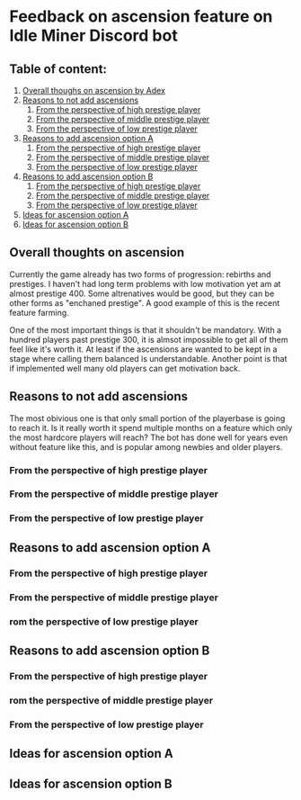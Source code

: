 # Feedback on ascension feature on Idle Miner Discord bot

## Table of content:

1. [Overall thoughs on ascension by Adex](thoughts)
1. [Reasons to not add ascensions](no-implement)
    1. [From the perspective of high prestige player](no-implement-high)
    1. [From the perspective of middle prestige player](no-implement-middle)
    1. [From the perspective of low prestige player](no-implement-low)
1. [Reasons to add ascension option A](option-a)
    1. [From the perspective of high prestige player](option-a-high)
    1. [From the perspective of middle prestige player](option-a-middle)
    1. [From the perspective of low prestige player](option-a-low)
1. [Reasons to add ascension option B](option-b)
    1. [From the perspective of high prestige player](option-b-high)
    1. [From the perspective of middle prestige player](option-b-middle)
    1. [From the perspective of low prestige player](option-b-low)
1. [Ideas for ascension option A](ideas-a)
1. [Ideas for ascension option B](ideas-b)

## Overall thoughts on ascension <a name="thoughts"></a>

Currently the game already has two forms of progression: rebirths and prestiges. I haven't had long term problems with low motivation yet am at almost prestige 400. Some altrenatives would be good, but they can be other forms as "enchaned prestige". A good example of this is the recent feature farming.

One of the most important things is that it shouldn't be mandatory. With a hundred players past prestige 300, it is almsot impossible to get all of them feel like it's worth it. At least if the ascensions are wanted to be kept in a stage where calling them balanced is understandable.
Another point is that if implemented well many old players can get motivation back.

## Reasons to not add ascensions <a name="no-implement"></a>

The most obivious one is that only small portion of the playerbase is going to reach it. Is it really worth it spend multiple months on a feature which only the most hardcore players will reach? The bot has done well for years even without feature like this, and is popular among newbies and older players.

### From the perspective of high prestige player <a name="no-implement-high"></a>

### From the perspective of middle prestige player <a name="no-implement-middle"></a>

### From the perspective of low prestige player <a name="no-implement-low"></a>


## Reasons to add ascension option A <a name="option-a"></a>

### From the perspective of high prestige player <a name="option-a-high"></a>

### From the perspective of middle prestige player <a name="option-a-middle"></a>

### rom the perspective of low prestige player <a name="option-a-low"></a>


## Reasons to add ascension option B <a name="option-b"></a>

### From the perspective of high prestige player <a name="option-b-high"></a>
    
### rom the perspective of middle prestige player <a name="option-b-middle"></a>
    
### From the perspective of low prestige player <a name="option-b-low"></a>



## Ideas for ascension option A <a name="ideas-a"></a>


## Ideas for ascension option B <a name="ideas-b"></a>
